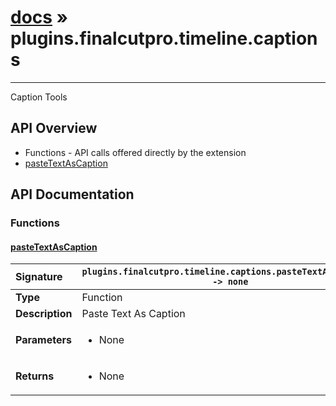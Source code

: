 # [docs](index.md) » plugins.finalcutpro.timeline.captions
---

Caption Tools

## API Overview
* Functions - API calls offered directly by the extension
 * [pasteTextAsCaption](#pastetextascaption)

## API Documentation

### Functions

#### [pasteTextAsCaption](#pastetextascaption)
| <span style="float: left;">**Signature**</span> | <span style="float: left;">`plugins.finalcutpro.timeline.captions.pasteTextAsCaption() -> none` </span>                                                          |
| -----------------------------------------------------|---------------------------------------------------------------------------------------------------------|
| **Type**                                             | Function                                                                                         |
| **Description**                                      | Paste Text As Caption                                                                                         |
| **Parameters**                                       | <ul markdown="1"><li markdown="1">None</li></ul> |
| **Returns**                                          | <ul markdown="1"><li markdown="1">None</li></ul>          |

